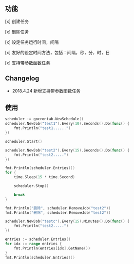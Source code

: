 ## 功能

[x] 创建任务

[x] 删除任务

[x] 设定任务运行时间，间隔

[x] 友好的设定时间方法，包括：间隔，秒，分，时，日

[x] 支持带参数函数任务


## Changelog

- 2018.4.24 新增支持带参数函数任务

## 使用

```go
scheduler := gocrontab.NewSchedule()
scheduler.NewJob("test1").Every(10).Seconds().Do(func() {
	fmt.Println("test1......")
})

scheduler.Start()

scheduler.NewJob("test2").Every(15).Seconds().Do(func() {
	fmt.Println("test2.....")
})

fmt.Println(scheduler.Entries())
for {
	time.Sleep(15 * time.Second)

	scheduler.Stop()

	break
}

fmt.Println("删除", scheduler.RemoveJob("test2"))
fmt.Println("删除", scheduler.RemoveJob("test2"))

scheduler.NewJob("testc").Every(15).Minutes().Do(func() {
	fmt.Println("test2.....")
})

entries := scheduler.Entries()
for idx := range entries {
	fmt.Println(entries[idx].GetName())
}
fmt.Println(scheduler.Entries())
```